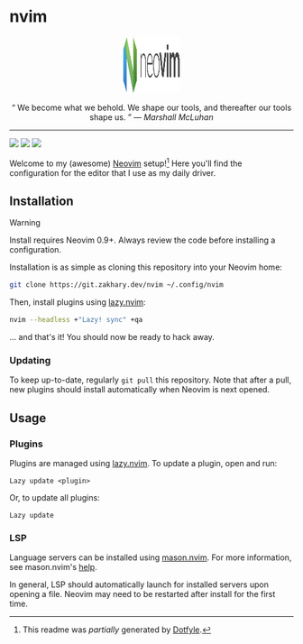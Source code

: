 # nvim

<p align="center">
  <img width="100" height="100" src="./docs/assets/img/neovim.svg"/>
</p>

<p align="center">
  <q>
    We become what we behold. We shape our tools, and thereafter our tools shape
    us.
  </q>
  &mdash;
  <i>
    Marshall McLuhan
  </i>
</p>

---

[![][plugin.badge]][dotfyle.repo]
[![][leader.badge]][dotfyle.repo]
[![][manage.badge]][dotfyle.repo]

Welcome to my (awesome) [Neovim][neovim] setup![^1] Here you'll find the
configuration for the editor that I use as my daily driver.

## Installation

> [!WARNING]
> Install requires Neovim 0.9+. Always review the code before installing a
> configuration.

Installation is as simple as cloning this repository into your Neovim home:

```sh
git clone https://git.zakhary.dev/nvim ~/.config/nvim
```

Then, install plugins using [lazy.nvim][lazy]:

```sh
nvim --headless +"Lazy! sync" +qa
```

... and that's it! You should now be ready to hack away.

### Updating

To keep up-to-date, regularly `git pull` this repository. Note that after a
pull, new plugins should install automatically when Neovim is next opened.

## Usage

### Plugins

Plugins are managed using [lazy.nvim][lazy]. To update a plugin, open and run:

```vim
Lazy update <plugin>
```

Or, to update all plugins:

```vim
Lazy update
```

### LSP

Language servers can be installed using [mason.nvim][mason]. For more
information, see mason.nvim's [help][mason.help].

In general, LSP should automatically launch for installed servers upon opening a
file. Neovim may need to be restarted after install for the first time.


<!-- Footer -->
[^1]: This readme was _partially_ generated by [Dotfyle][dotfyle].

<!-- Reference-style links -->
[dotfyle]:      https://dotfyle.com
[dotfyle.repo]: https://dotfyle.com/kaplanz/nvim
[lazy]:         https://github.com/folke/lazy.nvim
[mason]:        https://github.com/williamboman/mason.nvim
[mason.help]:   https://github.com/williamboman/mason.nvim/blob/main/doc/mason.txt
[neovim]:       https://neovim.io

<!-- Reference-style badges -->
[leader.badge]: https://dotfyle.com/kaplanz/nvim/badges/leaderkey?style=flat
[manage.badge]: https://dotfyle.com/kaplanz/nvim/badges/plugin-manager?style=flat
[plugin.badge]: https://dotfyle.com/kaplanz/nvim/badges/plugins?style=flat

